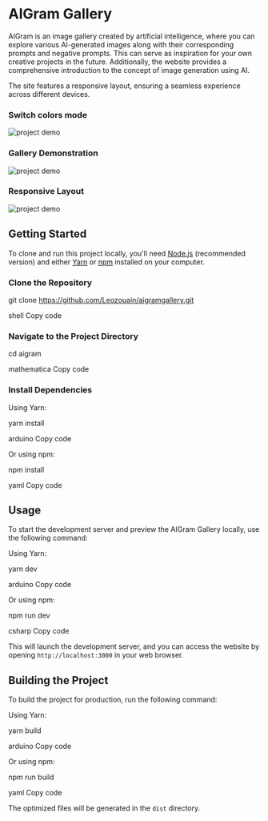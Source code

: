 # AIGram Gallery

AIGram is an image gallery created by artificial intelligence, where you can explore various AI-generated images along with their corresponding prompts and negative prompts. This can serve as inspiration for your own creative projects in the future. Additionally, the website provides a comprehensive introduction to the concept of image generation using AI.

The site features a responsive layout, ensuring a seamless experience across different devices.


### Switch colors mode

![project demo](./src/assets/gif1.gif)


### Gallery Demonstration

![project demo](./src/assets/gif2.gif)


### Responsive Layout

![project demo](./src/assets/gif3.gif)


## Getting Started

To clone and run this project locally, you'll need [Node.js](https://nodejs.org) (recommended version) and either [Yarn](https://yarnpkg.com) or [npm](https://www.npmjs.com) installed on your computer.

### Clone the Repository

git clone https://github.com/Leozouain/aigramgallery.git

shell
Copy code

### Navigate to the Project Directory

cd aigram

mathematica
Copy code

### Install Dependencies

Using Yarn:

yarn install

arduino
Copy code

Or using npm:

npm install

yaml
Copy code

## Usage

To start the development server and preview the AIGram Gallery locally, use the following command:

Using Yarn:

yarn dev

arduino
Copy code

Or using npm:

npm run dev

csharp
Copy code

This will launch the development server, and you can access the website by opening `http://localhost:3000` in your web browser.

## Building the Project

To build the project for production, run the following command:

Using Yarn:

yarn build

arduino
Copy code

Or using npm:

npm run build

yaml
Copy code

The optimized files will be generated in the `dist` directory.
